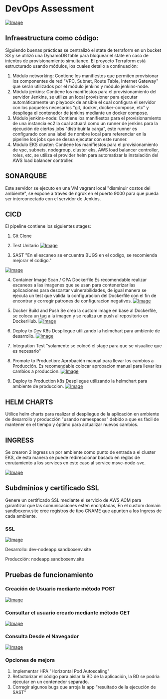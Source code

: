 # DevOps Assessment

[![Image](https://devopstest-imagenes-fm.s3.amazonaws.com/fullpipeline.png "Pipeline")](https://devopstest-imagenes-fm.s3.amazonaws.com/fullpipeline.png)

## Infraestructura como código:
Siguiendo buenas prácticas se centralizó el state de terraform en un bucket S3 y se utilizó una DynamoDB table para bloquear el state en caso de intentos de provisionamiento simultaneo.
El proyecto Terraform está estructurado usando módulos, los cuales detallo a continuación:

1. Módulo networking: Contiene los manifiestos que permiten provisionar los componentes de red "VPC, Subnet, Route Table, Internet Gateway" que serán utilizados por el módulo jenkins y módulo jenkins-node.
2. Módulo jenkins: Contiene los manifiestos para el provisionamiento del servidor Jenkins, se utiliza un local provisioner para ejecutar automáticamente un playbook de ansible el cual configura el servidor con los paquetes necesarios "git, docker, docker-compose, etc" y despliega el contenedor de jenkins mediante un docker compose.
3. Módulo jenkins-node: Contiene los manifiestos para el provisionamiento de una instancia ec2 la cual actuará como un runner de jenkins para la ejecución de ciertos jobs "distribuir la carga", este runner es configurado con una label de nombre local para referenciar en la pipeline los jobs que se desea ejecutar con este runner.
4. Módulo EKS cluster: Contiene los manifiestos para el provisionamiento de vpc, subnets, nodegroup, cluster eks, AWS load balancer controller, roles, etc, se utiliza el provider helm para automatizar la instalación del AWS load balancer controller.

## SONARQUBE
Este servidor se ejecuto en una VM vagrant local "disminuir costos del ambiente", se expone a través de ngrok en el puerto 9000 para que pueda ser interconectado con el servidor de Jenkins.

## CICD
El pipeline contiene los siguientes stages:
1. Git Clone
2. Test Unitario
[![Image](https://devopstest-imagenes-fm.s3.amazonaws.com/Unittestlogs.png "UnitTEst")](https://devopstest-imagenes-fm.s3.amazonaws.com/Unittestlogs.png)

3. SAST "En el escaneo se encuentra BUGS en el codigo, se recomienda mejorar el codigo."
   
[![Image](https://devopstest-imagenes-fm.s3.amazonaws.com/sonarqube_bugs.png "SAST")](https://devopstest-imagenes-fm.s3.amazonaws.com/sonarqube_bugs.png)

4. Container Image Scan / OPA Dockerfile
Es recomendable realizar escaneos a las imagenes que se usan para contenerizar las aplicaciones para descartar vulnerabilidades, de igual manera se ejecuta un test que valida la configuracion del Dockerfile con el fin de encontrar y corregir patrones de configuracion negativos.
[![Image](https://devopstest-imagenes-fm.s3.amazonaws.com/containerimagescan.png "ConatinerScan")](https://devopstest-imagenes-fm.s3.amazonaws.com/containerimagescan.png)

5. Docker Build and Push
Se crea la custom image en base al Dockerfile, se coloca un tag a la imagen y se realiza un push al repositorio en DockerHub.
[![Image](https://devopstest-imagenes-fm.s3.amazonaws.com/dockerbuildandpush.png "ConatinerScan")](https://devopstest-imagenes-fm.s3.amazonaws.com/dockerbuildandpush.png)

6. Deploy to Dev K8s
Despliegue utilizando la helmchart para ambiente de desarrollo.
[![Image](https://devopstest-imagenes-fm.s3.amazonaws.com/deploydevk8s.png "DeployDev")](https://devopstest-imagenes-fm.s3.amazonaws.com/deploydevk8s.png)

7. Integration Test "solamente se colocó el stage para que se visualice que es necesario"

8. Promote to Production: Aprobación manual para llevar los cambios a Producción.
Es recomendable colocar aprobacion manual para llevar los cambios a produccion.
[![Image](https://devopstest-imagenes-fm.s3.amazonaws.com/promotetoprod.png "Promote")](https://devopstest-imagenes-fm.s3.amazonaws.com/promotetoprod.png)

9. Deploy to Production k8s
 Despliegue utilizando la helmchart para ambiente de produccion.
[![Image](https://devopstest-imagenes-fm.s3.amazonaws.com/deployprodk8s.png "Deployk8s")](https://devopstest-imagenes-fm.s3.amazonaws.com/deployprodk8s.png)


## HELM CHARTS
Utilice helm charts para realizar el despliegue de la aplicación en ambiente de desarrollo y producción "usando namespaces" debido a que es fácil de mantener en el tiempo y óptimo para actualizar nuevos cambios.

## INGRESS
Se crearon 2 ingress un por ambiente como punto de entrada a el cluster EKS, de esta manera se puede redireccionar basado en reglas de enrutamiento a los services en este caso al service msvc-node-svc.

[![Image](https://devopstest-imagenes-fm.s3.amazonaws.com/ingressAWS.png "Ingress")](https://devopstest-imagenes-fm.s3.amazonaws.com/ingressAWS.png)

## Subdminios y certificado SSL
Genere un certificado SSL mediante el servicio de AWS ACM para garantizar que las comunicaciones estén encriptadas, En el custom domain sandboxenv.site cree registros de tipo CNAME que apunten a los Ingress de cada ambiente.


### SSL
[![Image](https://devopstest-imagenes-fm.s3.amazonaws.com/sslcert2.png "SSL")](https://devopstest-imagenes-fm.s3.amazonaws.com/sslcert2.png)

Desarrollo:
dev-nodeapp.sandboxenv.site

Producción:
nodeapp.sandboxenv.site


## Pruebas de funcionamiento

### Creación de Usuario mediante método POST
[![Image](https://devopstest-imagenes-fm.s3.amazonaws.com/testapp2.png "TestApp")](https://devopstest-imagenes-fm.s3.amazonaws.com/testapp2.png)

### Consultar el usuario creado mediante método GET
[![Image](https://devopstest-imagenes-fm.s3.amazonaws.com/testapp3.png "TestApp2")](https://devopstest-imagenes-fm.s3.amazonaws.com/testapp3.png)

### Consulta Desde el Navegador
[![Image](https://devopstest-imagenes-fm.s3.amazonaws.com/testapp.png "TestApp3")](https://devopstest-imagenes-fm.s3.amazonaws.com/testapp.png)

### Opciones de mejora
1. Implementar HPA "Horizontal Pod Autoscaling" 
2. Refactorizar el código para aislar la BD de la aplicación, la BD se podría ejecutar en un contenedor separado.
3. Corregir algunos bugs que arroja la app "resultado de la ejecución de SAST"